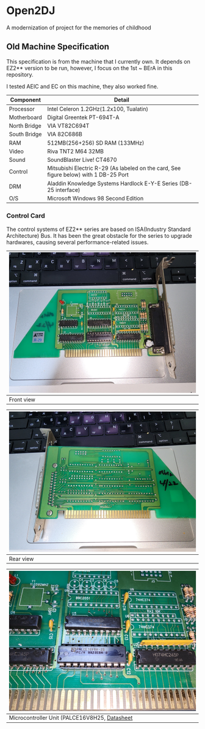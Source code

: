 # Open2DJ

A modernization of project for the memories of childhood

## Old Machine Specification

This specification is from the machine that I currently own. It depends on EZ2** version to be run, however, I focus on the 1st ~ BErA in this repository.

I tested AEIC and EC on this machine, they also worked fine.

|Component|Detail|
|---------|------|
|Processor|Intel Celeron 1.2GHz(1.2x100, Tualatin)|
|Motherboard|Digital Greentek PT-694T-A|
|North Bridge|VIA VT82C694T|
|South Bridge|VIA 82C686B|
|RAM|512MB(256+256) SD RAM (133MHz)|
|Video|Riva TNT2 M64 32MB|
|Sound|SoundBlaster Live! CT4670|
|Control|Mitsubishi Electric R-29 (As labeled on the card, See figure below) with 1 DB-25 Port|
|DRM|Aladdin Knowledge Systems Hardlock E-Y-E Series (DB-25 interface)|
|O/S|Microsoft Windows 98 Second Edition|

### Control Card

The control systems of EZ2** series are based on ISA(Industry Standard Architecture) Bus. It has been the great obstacle for the series to upgrade hardwares, causing several performance-related issues.

|![Front view of the control card.](docs/images/isa-control-card-front.jpg)|
|---|
|Front view|

|![Rear view of the control card.](docs/images/isa-control-card-rear.jpg)|
|---|
|Rear view|

|![Microcontroller Unit of the control card.](docs/images/isa-control-card-mcu.jpg)|
|---|
|Microcontroller Unit (PALCE16V8H25, [Datasheet](docs/datasheets/PALCE16V8.PDF)|

